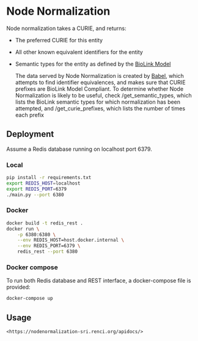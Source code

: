 # Node Normalization

Node normalization takes a CURIE, and returns:
* The preferred CURIE for this entity
* All other known equivalent identifiers for the entity
* Semantic types for the entity as defined by the <a href="https://biolink.github.io/biolink-model/">BioLink Model</a>

  The data served by Node Normalization is created by <a href="https://github.com/TranslatorIIPrototypes/Babel">Babel</a>,
  which attempts to find identifier equivalences, and makes sure that CURIE prefixes are BioLink Model Compliant.  To
  determine whether Node Normalization is likely to be useful, check /get_semantic_types, which lists the BioLink semantic
  types for which normalization has been attempted, and /get_curie_prefixes, which lists the number of times each prefix

## Deployment

Assume a Redis database running on localhost port 6379.

### Local

```bash
pip install -r requirements.txt
export REDIS_HOST=localhost
export REDIS_PORT=6379
./main.py --port 6380
```

### Docker

```bash
docker build -t redis_rest .
docker run \
    -p 6380:6380 \
    --env REDIS_HOST=host.docker.internal \
    --env REDIS_PORT=6379 \
    redis_rest --port 6380
```

### Docker compose

To run both Redis database and REST interface, a docker-compose file is provided:

```bash
docker-compose up
```

## Usage

    <https://nodenormalization-sri.renci.org/apidocs/>
